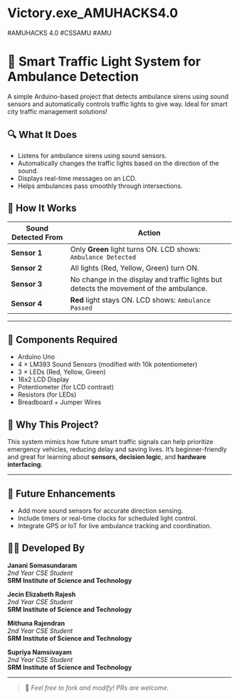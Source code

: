 # Victory.exe_AMUHACKS4.0

#AMUHACKS 4.0 #CSSAMU #AMU
# 🚦 Smart Traffic Light System for Ambulance Detection

A simple Arduino-based project that detects ambulance sirens using sound sensors and automatically controls traffic lights to give way. Ideal for smart city traffic management solutions!

## 🔍 What It Does

- Listens for ambulance sirens using sound sensors.
- Automatically changes the traffic lights based on the direction of the sound.
- Displays real-time messages on an LCD.
- Helps ambulances pass smoothly through intersections.


## 🚨 How It Works

| Sound Detected From | Action |
|---------------------|--------|
| **Sensor 1**        | Only **Green** light turns ON. LCD shows: `Ambulance Detected` |
| **Sensor 2**        | All lights (Red, Yellow, Green) turn ON.|
| **Sensor 3**        | No change in the display and traffic lights but detects the movement of the ambulance. |
| **Sensor 4**        | **Red** light stays ON. LCD shows: `Ambulance Passed` |

---

## 🧰 Components Required

- Arduino Uno
- 4 × LM393 Sound Sensors (modified with 10k potentiometer)
- 3 × LEDs (Red, Yellow, Green)
- 16x2 LCD Display
- Potentiometer (for LCD contrast)
- Resistors (for LEDs)
- Breadboard + Jumper Wires


## 🎯 Why This Project?

This system mimics how future smart traffic signals can help prioritize emergency vehicles, reducing delay and saving lives. It’s beginner-friendly and great for learning about **sensors, decision logic**, and **hardware interfacing**.

---

## 🌱 Future Enhancements

- Add more sound sensors for accurate direction sensing.
- Include timers or real-time clocks for scheduled light control.
- Integrate GPS or IoT for live ambulance tracking and coordination.


## 👩‍💻 Developed By

**Janani Somasundaram**  
*2nd Year CSE Student*  
**SRM Institute of Science and Technology**

**Jecin Elizabeth Rajesh**  
*2nd Year CSE Student*  
**SRM Institute of Science and Technology**

**Mithuna Rajendran**  
*2nd Year CSE Student*  
**SRM Institute of Science and Technology**

**Supriya Namsivayam**  
*2nd Year CSE Student*  
**SRM Institute of Science and Technology**


---

> 🤖 *Feel free to fork and modify! PRs are welcome.*
